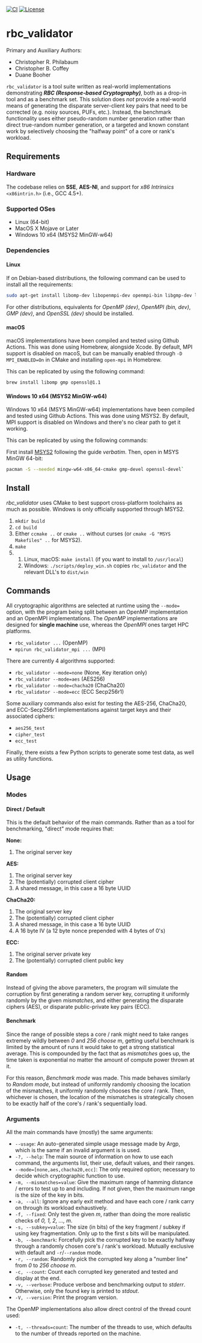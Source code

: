 [![CI](https://github.com/GiantDarth/rbc_validator/actions/workflows/ci.yml/badge.svg)](https://github.com/GiantDarth/rbc_validator/actions/workflows/ci.yml?branch=feature-1)
[![License](https://img.shields.io/github/license/GiantDarth/rbc_validator)](https://opensource.org/licenses/Apache-2.0)

# rbc_validator

Primary and Auxiliary Authors:
* Christopher R. Philabaum  
* Christopher B. Coffey  
* Duane Booher 

`rbc_validator` is a tool suite written as real-world implementations demonstrating
***RBC (Response-based Cryptography)***, both as a drop-in tool and as a benchmark set.
This solution does _not_ provide a real-world means of generating the disparate server-client
key pairs that need to be corrected (e.g. noisy sources, PUFs, etc.). Instead, the benchmark
functionality uses either pseudo-random number generation rather than direct true-random number
generation, or a targeted and known constant work by selectively choosing the "halfway point"
of a core or rank's workload.

## Requirements

### Hardware

The codebase relies on **SSE**, **AES-NI**, and support for _x86 Intrinsics_ `<x86intrin.h>`
(i.e., GCC 4.5+).

### Supported OSes

* Linux (64-bit)
* MacOS X Mojave or Later
* Windows 10 x64 (MSYS2 MinGW-w64)

### Dependencies

#### Linux

If on Debian-based distributions, the following command can be used to install all the requirements:
```bash
sudo apt-get install libomp-dev libopenmpi-dev openmpi-bin libgmp-dev libssl-dev
```

For other distributions, equivalents for _OpenMP (dev)_, _OpenMPI (bin, dev)_, _GMP (dev)_, and
_OpenSSL (dev)_ should be installed.

#### macOS

macOS implementations have been compiled and tested using Github Actions. This was done using Homebrew,
alongside Xcode. By default, MPI support is disabled on macoS, but can be manually enabled through
`-D MPI_ENABLED=On` in CMake and installing `open-mpi` in Homebrew.

This can be replicated by using the following command:
```zsh
brew install libomp gmp openssl@1.1
```

#### Windows 10 x64 (MSYS2 MinGW-w64)

Windows 10 x64 (MSYS MinGW-w64) implementations have been compiled and tested using Github Actions. This
was done using MSYS2. By default, MPI support is disabled on Windows and there's no clear path to get it
working.

This can be replicated by using the following commands:

First install [MSYS2](https://www.msys2.org/#installation) following the guide _verbatim_.
Then, open in MSYS MinGW 64-bit:
```bash
pacman -S --needed mingw-w64-x86_64-cmake gmp-devel openssl-devel`
```

## Install

_rbc_validator_ uses CMake to best support cross-platform toolchains as much as possible. Windows is only
officially supported through MSYS2.

1. `mkdir build`
2. `cd build`
3. Either `ccmake ..` or `cmake ..` without curses (or `cmake -G "MSYS Makefiles" ..` for MSYS2).
4. `make`
5.
    1. Linux, macOS: `make install` (if you want to install to `/usr/local`)
    2. Windows: `./scripts/deploy_win.sh` copies `rbc_validator` and the relevant DLL's to `dist/win`

## Commands

All cryptographic algorithms are selected at runtime using the `--mode=` option, with the program being
split between an OpenMP implementation and an OpenMPI implementations. The _OpenMP_ implementations are
designed for **single machine** use, whereas the _OpenMPI_ ones target HPC platforms.

* `rbc_validator ...` (OpenMP)
* `mpirun rbc_validator_mpi ...` (MPI)

There are currently 4 algorithms supported:

* `rbc_validator --mode=none` (None, Key iteration only)
* `rbc_validator --mode=aes` (AES256)
* `rbc_validator --mode=chacha20` (ChaCha20)
* `rbc_validator --mode=ecc` (ECC Secp256r1)

Some auxiliary commands also exist for testing the AES-256, ChaCha20, and ECC-Secp256r1 implementations
against target keys and their associated ciphers:

* `aes256_test`
* `cipher_test`
* `ecc_test`

Finally, there exists a few Python scripts to generate some test data, as well as utility
functions.

## Usage

### Modes

#### Direct / Default

This is the default behavior of the main commands. Rather than as a tool for benchmarking,
"direct" mode requires that:

**None:**
1. The original server key

**AES:**
1. The original server key
2. The (potentially) corrupted client cipher
3. A shared message, in this case a 16 byte UUID

**ChaCha20:**
1. The original server key
2. The (potentially) corrupted client cipher
3. A shared message, in this case a 16 byte UUID
4. A 16 byte IV (a 12 byte nonce prepended with 4 bytes of 0's)

**ECC:**
1. The original server private key
2. The (potentially) corrupted client public key

#### Random

Instead of giving the above parameters, the program will simulate the corruption by first 
generating a random server key, corrupting it uniformly randomly by the given _mismatches_,
and either generating the disparate ciphers (AES), or disparate public-private key pairs (ECC).

#### Benchmark

Since the range of possible steps a core / rank might need to take ranges extremely wildly
between _0_ and _256 choose_ m, getting useful benchmark is limited by the amount of runs
it would take to get a strong statistical average. This is compounded by the fact that as
_mismatches_ goes up, the time taken is exponential no matter the amount of compute power
thrown at it.

For this reason, _Benchmark mode_ was made. This made behaves similarly to _Random mode_,
but instead of uniformly randomly choosing the location of the mismatches, it uniformly
randomly chooses the core / rank. Then, whichever is chosen, the location of the mismatches
is strategically chosen to be exactly half of the core's / rank's sequentially load.

### Arguments

All the main commands have (mostly) the same arguments:

* `--usage`: An auto-generated simple usage message made by Argp, which is the same if an
invalid argument is is used.
* `-?, --help`: The main source of information on how to use each command, the arguments list,
their use, default values, and their ranges.
* `--mode=[none,aes,chacha20,ecc]`: The only required option; necessary to decide which cryptographic
  function to use.
* `-m, --mismatches=value`: Give the maximum range of hamming distance / errors to test up to
and including. If not given, then the maximum range is the size of the key in bits.
* `-a, --all`: Ignore any early exit method and have each core / rank carry on through its
workload exhaustively.
* `-f, --fixed`: Only test the given _m_, rather than doing the more realistic checks of
_0, 1, 2, ..., m_.
* `-s, --subkey=value`: The size (in bits) of the key fragment / subkey if using key
fragmentation. Only up to the first _s_ bits will be manipulated.
* `-b, --benchmark`: Forcefully pick the corrupted key to be exactly halfway through a
randomly chosen core's / rank's workload. Mutually exclusive with default and `-r`/`--random`
mode.
* `-r, --random`: Randomly pick the corrupted key along a "number line" from _0_ to
_256 choose m_.
* `-c, --count`: Count each corrupted key generated and tested and display at the end.
* `-v, --verbose`: Produce verbose and benchmarking output to _stderr_. Otherwise, only the
found key is printed to _stdout_.
* `-V, --version`: Print the program version.

The OpenMP implementations also allow direct control of the thread count used:

* `-t, --threads=count`: The number of the threads to use, which defaults to the number of
threads reported on the machine.
